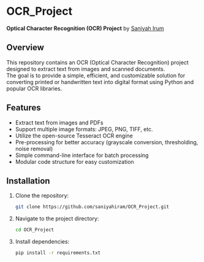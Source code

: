 # OCR_Project

**Optical Character Recognition (OCR) Project** by [Saniyah Irum](https://github.com/saniyahiram)

## Overview

This repository contains an OCR (Optical Character Recognition) project designed to extract text from images and scanned documents.  
The goal is to provide a simple, efficient, and customizable solution for converting printed or handwritten text into digital format using Python and popular OCR libraries.

## Features

- Extract text from images and PDFs  
- Support multiple image formats: JPEG, PNG, TIFF, etc.  
- Utilize the open-source Tesseract OCR engine  
- Pre-processing for better accuracy (grayscale conversion, thresholding, noise removal)  
- Simple command-line interface for batch processing  
- Modular code structure for easy customization  

## Installation

1. Clone the repository:
   ```bash
   git clone https://github.com/saniyahiram/OCR_Project.git
2. Navigate to the project directory:
   ```bash
   cd OCR_Project
3. Install dependencies:
   ```bash
   pip install -r requirements.txt
